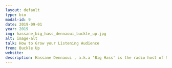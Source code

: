```yaml
---
layout: default
type: bio
modal-id: 9
date: 2019-09-01
year: 2019
img: hassane_big_hass_dennaoui_buckle_up.jpg
alt: image-alt
talk: How to Grow your Listening Audience
from: Buckle Up
website: 
description: Hassane Dennaoui , a.k.a 'Big Hass' is the radio host of Saudi's first & only FM Hip-Hop Radio Show 'Laish Hip-Hop?' & also is the founder of Re-Volt Blog & Re-Volt Magazine. He recently launched his YouTube show 'Buckle Up' which is a series of interviews he conducts on the 'go'.  He believes in Music Liberation and takes pride in supporting local & regional artists. His passion is all about being true to Hip-Hop culture. He also founded 'THE BEAT' in 2013 which is a series of events aimed to support local artists by having them perform live. He has interviewed the likes of LL Cool J, Russell Simmons, K'naan, Pete Rock, Dj Premier, Dj Kool Herc, Omar Offendum, Narcy, Outlandish,  and many local & regional talent. Big Hass has recently relocated to Dubai to enhance his Autistic kid's life since the awareness in the UAE is much.
---
```

